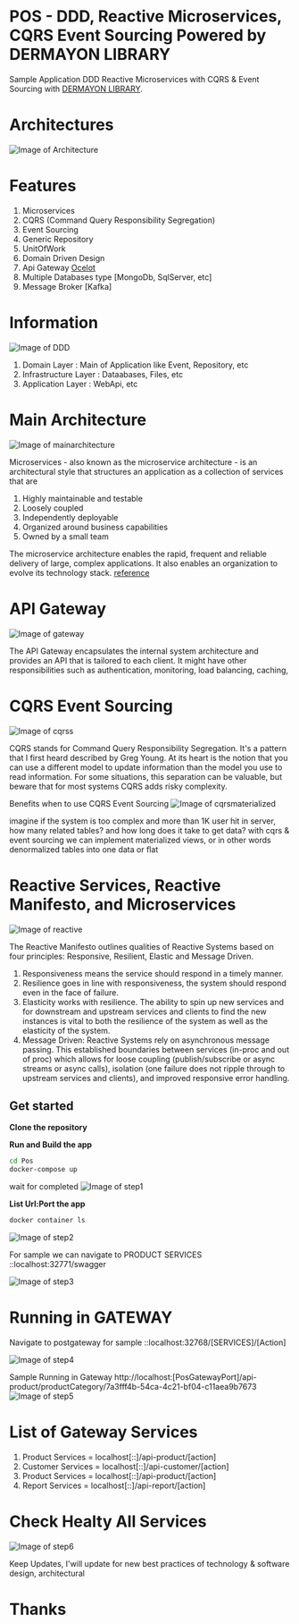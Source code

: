 # POS - DDD, Reactive Microservices, CQRS Event Sourcing Powered by DERMAYON LIBRARY
Sample Application DDD Reactive Microservices with CQRS & Event Sourcing with [DERMAYON LIBRARY](https://github.com/NHadi/Dermayon). 

# Architectures
![Image of Architecture](https://github.com/NHadi/Pos/blob/master/images/architecture.png)

# Features
1. Microservices 
2. CQRS (Command Query Responsibility Segregation)
3. Event Sourcing
4. Generic Repository 
5. UnitOfWork
6. Domain Driven Design
7. Api Gateway [Ocelot](https://ocelot.readthedocs.io/en/latest/introduction/gettingstarted.html)
8. Multiple Databases type [MongoDb, SqlServer, etc]
9. Message Broker [Kafka]

# Information
![Image of DDD](https://github.com/NHadi/Pos/blob/master/images/ddd.png)

1. Domain Layer : Main of Application like Event, Repository, etc
2. Infrastructure Layer : Dataabases, Files, etc
3. Application Layer : WebApi, etc

# Main Architecture
![Image of mainarchitecture](https://github.com/NHadi/Pos/blob/master/images/mainarchitecture.png)

Microservices - also known as the microservice architecture - is an architectural style that structures an application as a collection of services that are

1. Highly maintainable and testable
2. Loosely coupled
3. Independently deployable
4. Organized around business capabilities
5. Owned by a small team

The microservice architecture enables the rapid, frequent and reliable delivery of large, complex applications. It also enables an organization to evolve its technology stack. [reference](https://microservices.io/)


# API Gateway
![Image of gateway](https://github.com/NHadi/Pos/blob/master/images/gateway.jpg)

The API Gateway encapsulates the internal system architecture and provides an API that is tailored to each client. It might have other responsibilities such as authentication, monitoring, load balancing, caching,

# CQRS Event Sourcing
![Image of cqrss](https://github.com/NHadi/Pos/blob/master/images/cqrss.png)

CQRS stands for Command Query Responsibility Segregation. It's a pattern that I first heard described by Greg Young. At its heart is the notion that you can use a different model to update information than the model you use to read information. For some situations, this separation can be valuable, but beware that for most systems CQRS adds risky complexity.

Benefits when to use CQRS Event Sourcing
![Image of cqrsmaterialized](https://github.com/NHadi/Pos/blob/master/images/cqrsmaterialized.png)

imagine if the system is too complex and more than 1K user hit in server, how many related tables? and how long does it take to get data? with cqrs & event sourcing we can implement materialized views, or in other words denormalized tables into one data or flat

# Reactive Services, Reactive Manifesto, and Microservices 
![Image of reactive](https://github.com/NHadi/Pos/blob/master/images/reactive.png)

The Reactive Manifesto outlines qualities of Reactive Systems based on four principles: Responsive, Resilient, Elastic and Message Driven. 

1. Responsiveness means the service should respond in a timely manner.
2. Resilience goes in line with responsiveness, the system should respond even in the face of failure.
3. Elasticity works with resilience. The ability to spin up new services and for downstream and upstream services and clients to find the new instances is vital to both the resilience of the system as well as the elasticity of the system.  
4. Message Driven: Reactive Systems rely on asynchronous message passing. This established boundaries between services (in-proc and out of proc) which allows for loose coupling (publish/subscribe or async streams or async calls), isolation (one failure does not ripple through to upstream services and clients), and improved responsive error handling.

## Get started

**Clone the repository**

**Run and Build the app**

```sh
cd Pos 
docker-compose up
```
wait for completed
![Image of step1](https://github.com/NHadi/Pos/blob/master/images/step1.png)

**List Url:Port the app**
```sh
docker container ls
```

![Image of step2](https://github.com/NHadi/Pos/blob/master/images/step2.png)

For sample we can navigate to PRODUCT SERVICES ::localhost:32771/swagger

![Image of step3](https://github.com/NHadi/Pos/blob/master/images/step3.png)

# Running in GATEWAY

Navigate to postgateway for sample ::localhost:32768/[SERVICES]/[Action]

![Image of step4](https://github.com/NHadi/Pos/blob/master/images/step4.png)

Sample Running in Gateway
http://localhost:[PosGatewayPort]/api-product/productCategory/7a3fff4b-54ca-4c21-bf04-c11aea9b7673
![Image of step5](https://github.com/NHadi/Pos/blob/master/images/step5.png)

# List of Gateway Services

1. Product Services = localhost[::]/api-product/[action]
2. Customer Services = localhost[::]/api-customer/[action]
3. Product Services = localhost[::]/api-product/[action]
4. Report Services = localhost[::]/api-report/[action]

# Check Healty All Services
![Image of step6](https://github.com/NHadi/Pos/blob/master/images/step6.png)


Keep Updates, I'will update for new best practices of technology & software design, architectural

# Thanks
















